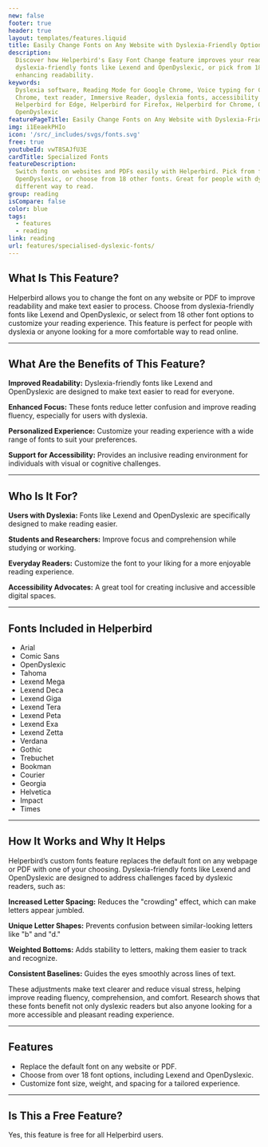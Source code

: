 ```yaml
---
new: false
footer: true
header: true
layout: templates/features.liquid
title: Easily Change Fonts on Any Website with Dyslexia-Friendly Options
description:
  Discover how Helperbird's Easy Font Change feature improves your reading experience. Choose from
  dyslexia-friendly fonts like Lexend and OpenDyslexic, or pick from 18 other options. Ideal for
  enhancing readability.
keywords:
  Dyslexia software, Reading Mode for Google Chrome, Voice typing for Chrome, Text to speech for
  Chrome, text reader, Immersive Reader, dyslexia fonts, accessibility software, dyslexia software,
  Helperbird for Edge, Helperbird for Firefox, Helperbird for Chrome, Opendyslexic for Chrome,
  OpenDyslexic
featurePageTitle: Easily Change Fonts on Any Website with Dyslexia-Friendly and Specialized Options
img: i1EeaekPHIo
icon: '/src/_includes/svgs/fonts.svg'
free: true
youtubeId: vwT8SAJfU3E
cardTitle: Specialized Fonts
featureDescription:
  Switch fonts on websites and PDFs easily with Helperbird. Pick from fonts like Lexend and
  OpenDyslexic, or choose from 18 other fonts. Great for people with dyslexia or anyone who wants a
  different way to read.
group: reading
isCompare: false 
color: blue
tags:
  - features
  - reading
link: reading
url: features/specialised-dyslexic-fonts/
---
```




## What Is This Feature?

Helperbird allows you to change the font on any website or PDF to improve readability and make text easier to process. Choose from dyslexia-friendly fonts like Lexend and OpenDyslexic, or select from 18 other font options to customize your reading experience. This feature is perfect for people with dyslexia or anyone looking for a more comfortable way to read online.

---

## What Are the Benefits of This Feature?


**Improved Readability:** Dyslexia-friendly fonts like Lexend and OpenDyslexic are designed to make text easier to read for everyone.  

**Enhanced Focus:** These fonts reduce letter confusion and improve reading fluency, especially for users with dyslexia.  

**Personalized Experience:** Customize your reading experience with a wide range of fonts to suit your preferences.  

**Support for Accessibility:** Provides an inclusive reading environment for individuals with visual or cognitive challenges.

---

## Who Is It For?


**Users with Dyslexia:** Fonts like Lexend and OpenDyslexic are specifically designed to make reading easier.  

**Students and Researchers:** Improve focus and comprehension while studying or working.  

**Everyday Readers:** Customize the font to your liking for a more enjoyable reading experience.  

**Accessibility Advocates:** A great tool for creating inclusive and accessible digital spaces.

---

## Fonts Included in Helperbird

- Arial  
- Comic Sans  
- OpenDyslexic  
- Tahoma  
- Lexend Mega  
- Lexend Deca  
- Lexend Giga  
- Lexend Tera  
- Lexend Peta  
- Lexend Exa  
- Lexend Zetta  
- Verdana  
- Gothic  
- Trebuchet  
- Bookman  
- Courier  
- Georgia  
- Helvetica  
- Impact  
- Times  

---

## How It Works and Why It Helps

Helperbird’s custom fonts feature replaces the default font on any webpage or PDF with one of your choosing. Dyslexia-friendly fonts like Lexend and OpenDyslexic are designed to address challenges faced by dyslexic readers, such as:


**Increased Letter Spacing:** Reduces the "crowding" effect, which can make letters appear jumbled.  

**Unique Letter Shapes:** Prevents confusion between similar-looking letters like "b" and "d."  

**Weighted Bottoms:** Adds stability to letters, making them easier to track and recognize.  

**Consistent Baselines:** Guides the eyes smoothly across lines of text.  

These adjustments make text clearer and reduce visual stress, helping improve reading fluency, comprehension, and comfort. Research shows that these fonts benefit not only dyslexic readers but also anyone looking for a more accessible and pleasant reading experience.

---

## Features

- Replace the default font on any website or PDF.  
- Choose from over 18 font options, including Lexend and OpenDyslexic.  
- Customize font size, weight, and spacing for a tailored experience.  

---

## Is This a Free Feature?

Yes, this feature is free for all Helperbird users.
